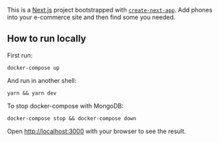This is a [Next.js](https://nextjs.org/) project bootstrapped with [`create-next-app`](https://github.com/vercel/next.js/tree/canary/packages/create-next-app). Add phones into your e-commerce site and then find some you needed.

## How to run locally

First run:

```
docker-compose up
```

And run in another shell:

```
yarn && yarn dev
```

To stop docker-compose with MongoDB:

```
docker-compose stop && docker-compose down
```

Open [http://localhost:3000](http://localhost:3000) with your browser to see the result.
